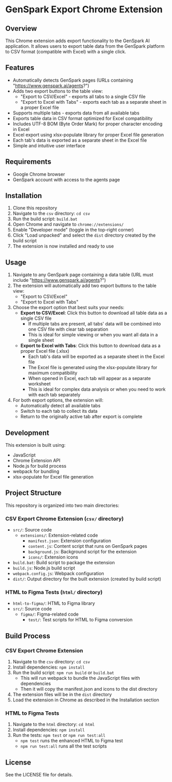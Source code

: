 # GenSpark Export Chrome Extension

## Overview
This Chrome extension adds export functionality to the GenSpark AI application. It allows users to export table data from the GenSpark platform to CSV format (compatible with Excel) with a single click.

## Features
- Automatically detects GenSpark pages (URLs containing "https://www.genspark.ai/agents?")
- Adds two export buttons to the table view:
  - "Export to CSV/Excel" - exports all tabs to a single CSV file
  - "Export to Excel with Tabs" - exports each tab as a separate sheet in a proper Excel file
- Supports multiple tabs - exports data from all available tabs
- Exports table data in CSV format optimized for Excel compatibility
- Includes UTF-8 BOM (Byte Order Mark) for proper character encoding in Excel
- Excel export using xlsx-populate library for proper Excel file generation
- Each tab's data is exported as a separate sheet in the Excel file
- Simple and intuitive user interface

## Requirements
- Google Chrome browser
- GenSpark account with access to the agents page

## Installation
1. Clone this repository
2. Navigate to the `csv` directory: `cd csv`
3. Run the build script: `build.bat`
4. Open Chrome and navigate to `chrome://extensions/`
5. Enable "Developer mode" (toggle in the top-right corner)
6. Click "Load unpacked" and select the `dist` directory created by the build script
7. The extension is now installed and ready to use

## Usage
1. Navigate to any GenSpark page containing a data table (URL must include "https://www.genspark.ai/agents?")
2. The extension will automatically add two export buttons to the table view:
   - "Export to CSV/Excel"
   - "Export to Excel with Tabs"
3. Choose the export option that best suits your needs:
   - **Export to CSV/Excel**: Click this button to download all table data as a single CSV file
     - If multiple tabs are present, all tabs' data will be combined into one CSV file with clear tab separation
     - This is ideal for simple viewing or when you want all data in a single sheet
   - **Export to Excel with Tabs**: Click this button to download data as a proper Excel file (.xlsx)
     - Each tab's data will be exported as a separate sheet in the Excel file
     - The Excel file is generated using the xlsx-populate library for maximum compatibility
     - When opened in Excel, each tab will appear as a separate worksheet
     - This is ideal for complex data analysis or when you need to work with each tab separately
4. For both export options, the extension will:
   - Automatically detect all available tabs
   - Switch to each tab to collect its data
   - Return to the originally active tab after export is complete

## Development
This extension is built using:
- JavaScript
- Chrome Extension API
- Node.js for build process
- webpack for bundling
- xlsx-populate for Excel file generation

## Project Structure

This repository is organized into two main directories:

### CSV Export Chrome Extension (`csv/` directory)
- `src/`: Source code
    - `extensions/`: Extension-related code
        - `manifest.json`: Extension configuration
        - `content.js`: Content script that runs on GenSpark pages
        - `background.js`: Background script for the extension
        - `icons/`: Extension icons
- `build.bat`: Build script to package the extension
- `build.js`: Node.js build script
- `webpack.config.js`: Webpack configuration
- `dist/`: Output directory for the built extension (created by build script)

### HTML to Figma Tests (`html/` directory)

- `html-to-figma/`: HTML to Figma library
- `src/`: Source code
    - `figma/`: Figma-related code
        - `test/`: Test scripts for HTML to Figma conversion

## Build Process

### CSV Export Chrome Extension

1. Navigate to the `csv` directory: `cd csv`
2. Install dependencies: `npm install`
3. Run the build script: `npm run build` or `build.bat`
   - This will run webpack to bundle the JavaScript files with dependencies
   - Then it will copy the manifest.json and icons to the dist directory
4. The extension files will be in the `dist` directory
5. Load the extension in Chrome as described in the Installation section

### HTML to Figma Tests

1. Navigate to the `html` directory: `cd html`
2. Install dependencies: `npm install`
3. Run the tests: `npm test` or `npm run test:all`
    - `npm test` runs the enhanced HTML to Figma test
    - `npm run test:all` runs all the test scripts

## License
See the LICENSE file for details.
